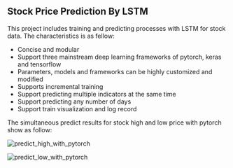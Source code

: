 ## Stock Price Prediction By LSTM

This project includes training and predicting processes with LSTM for stock data. The characteristics is as fellow:

- Concise and modular
- Support three mainstream deep learning frameworks of pytorch, keras and tensorflow
- Parameters, models and frameworks can be highly customized and modified
- Supports incremental training
- Support predicting multiple indicators at the same time
- Support predicting any number of days
- Support train visualization and log record

The simultaneous predict results for stock high and low price with pytorch show as follow:

![predict_high_with_pytorch](https://github.com/hichenway/stock_predict_with_LSTM/blob/master/figure/predict_high_with_pytorch.png)

![predict_low_with_pytorch](https://github.com/hichenway/stock_predict_with_LSTM/blob/master/figure/predict_low_with_pytorch.png)
